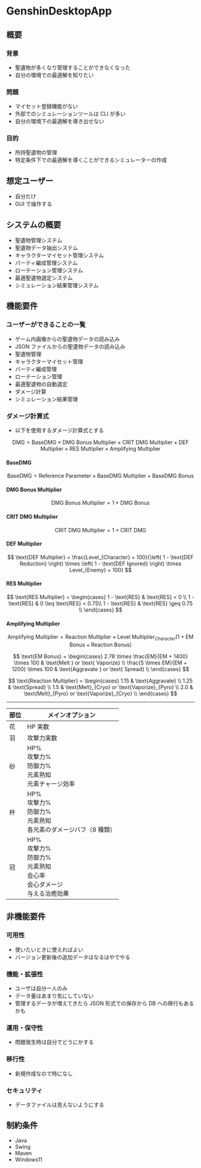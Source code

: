 # GenshinDesktopApp

## 概要

### 背景

- 聖遺物が多くなり管理することができなくなった
- 自分の環境での最適解を知りたい

### 問題

- マイセット登録機能がない
- 外部でのシミュレーションツールは CLI が多い
- 自分の環境下の最適解を導き出せない

### 目的

- 所持聖遺物の管理
- 特定条件下での最適解を導くことができるシミュレーターの作成

## 想定ユーザー

- 自分だけ
- GUI で操作する

## システムの概要

- 聖遺物管理システム
- 聖遺物データ抽出システム
- キャラクターマイセット管理システム
- パーティ編成管理システム
- ローテーション管理システム
- 最適聖遺物選定システム
- シミュレーション結果管理システム

## 機能要件

### ユーザーができることの一覧

- ゲーム内画像からの聖遺物データの読み込み
- JSON ファイルからの聖遺物データの読み込み
- 聖遺物管理
- キャラクターマイセット管理
- パーティ編成管理
- ローテーション管理
- 最適聖遺物の自動選定
- ダメージ計算
- シミュレーション結果管理

### ダメージ計算式

- 以下を使用するダメージ計算式とする

$$
\text{DMG} = \text{BaseDMG} \times \text{DMG Bonus Multiplier} \times \text{CRIT DMG Multiplier} \times \text{DEF Multiplier} \times \text{RES Multiplier} \times \text{Amplifying Multiplier}
$$

#### BaseDMG

$$
\text{BaseDMG} = \text{Reference Parameter} \times \text{BaseDMG Multiplier} + \text{BaseDMG Bonus}
$$

#### DMG Bonus Multiplier

$$
\text{DMG Bonus Multiplier} = 1 + \text{DMG Bonus}
$$

#### CRIT DMG Multiplier

$$
\text{CRIT DMG Multiplier} = 1 + \text{CRIT DMG}
$$

#### DEF Multiplier

$$
\text{DEF Multiplier} = \frac{Level_{Character} + 100}{\left( 1 - \text{DEF Reduction} \right) \times \left( 1 - \text{DEF Ignored} \right) \times Level_{Enemy} + 100}
$$

#### RES Multiplier

$$
\text{RES Multiplier} =
\begin{cases}
1 - \text{RES} &  \text{RES} < 0 \\
1 - \text{RES} &  0 \leq \text{RES} < 0.75\\
1 - \text{RES} &  \text{RES} \geq 0.75 \\
\end{cases}
$$

#### Amplifying Multiplier

$$
\text{Amplifying Multiplier} = \text{Reaction Multiplier} \times \text{Level Multiplier}_{Character} \left( 1 + \text{EM Bonus} + \text{Reaction Bonus} \right)
$$

$$
\text{EM Bonus} =
\begin{cases}
2.78 \times \frac{EM}{EM + 1400} \times 100 & \text{Melt } or \text{ Vaporize} \\
\frac{5 \times EM}{EM + 1200} \times 100 & \text{Aggravate } or \text{ Spread} \\
\end{cases}
$$

$$
\text{Reaction Multiplier} =
\begin{cases}
1.15 & \text{Aggravate} \\
1.25 & \text{Spread} \\
1.5 & \text{Melt}_{Cryo} or \text{Vaporize}_{Pyro} \\
2.0 & \text{Melt}_{Pyro} or \text{Vaporize}_{Cryo} \\
\end{cases}
$$

---

| 部位 | メインオプション                                                                        |
| ---- | --------------------------------------------------------------------------------------- |
| 花   | HP 実数                                                                                 |
| 羽   | 攻撃力実数                                                                              |
| 砂   | HP%</br>攻撃力%</br>防御力%</br>元素熟知</br>元素チャージ効率                           |
| 杯   | HP%</br>攻撃力%</br>防御力%</br>元素熟知</br>各元素のダメージバフ（8 種類）             |
| 冠   | HP%</br>攻撃力%</br>防御力%</br>元素熟知</br>会心率</br>会心ダメージ</br>与える治癒効果 |

## 非機能要件

### 可用性

- 使いたいときに使えればよい
- バージョン更新後の追加データはなるはやでやる

### 機能・拡張性

- ユーザは自分一人のみ
- データ量はあまり気にしていない
- 管理するデータが増えてきたら JSON 形式での保存から DB への移行もあるかも

### 運用・保守性

- 問題発生時は自分でどうにかする

### 移行性

- 新規作成なので特になし

### セキュリティ

- データファイルは見えないようにする

## 制約条件

- Java
- Swing
- Maven
- Windows11

